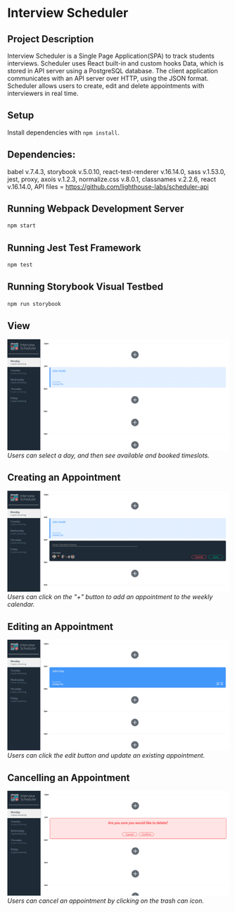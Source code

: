 # Interview Scheduler

## Project Description

Interview Scheduler is a Single Page Application(SPA) to track students interviews. Scheduler uses React built-in and custom hooks Data, which is stored in API server using a PostgreSQL database. The client application communicates with an API server over HTTP, using the JSON format. Scheduler allows users to create, edit and delete appointments with interviewers in real time.

## Setup

Install dependencies with `npm install`.

## Dependencies: 
babel v.7.4.3,
storybook v.5.0.10,
react-test-renderer v.16.14.0,
sass v.1.53.0,
jest,
proxy,
axois v.1.2.3,
normalize.css v.8.0.1,
classnames v.2.2.6,
react v.16.14.0,
API files = https://github.com/lighthouse-labs/scheduler-api

## Running Webpack Development Server

```sh
npm start
```

## Running Jest Test Framework

```sh
npm test
```

## Running Storybook Visual Testbed

```sh
npm run storybook
```

## View
![''](https://github.com/stephsteph123/scheduler/blob/master/docs/Scheduler.View.png)
_Users can select a day, and then see available and booked timeslots._
## Creating an Appointment
![''](https://github.com/stephsteph123/scheduler/blob/master/docs/Scheduler.Create.png)
_Users can click on the "+" button to add an appointment to the weekly calendar._
## Editing an Appointment
![''](https://github.com/stephsteph123/scheduler/blob/master/docs/Schduler.edit.png)
_Users can click the edit button and update an existing appointment._
## Cancelling an Appointment
![''](https://github.com/stephsteph123/scheduler/blob/master/docs/Scheduler.Cancel.png)
_Users can cancel an appointment by clicking on the trash can icon._

